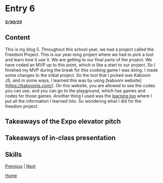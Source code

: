 # Entry 6
##### 5/30/25

## Content 
This is my blog 5. Throughout this school year, we had a project called the Freedom Project. This is our year-long project where we had to pick a tool and learn how it use it. We are getting to our final parts of the project. We have coded an MVP up to this point, which is like a start to our project. So I finished my MVP during the break for this cooking game I was doing. I made some changes to the initial project. So the tool that I picked was Kaboom JS, and in some ways, I learned this was by using [kaboom website] (https://kaboomjs.com/). On this website, you are allowed to see the codes you can use, and you can go to the playground, which has games and codes for those games. Another thing I used was the [learning log](../tool/learning-log.md) where I put all the information I learned into. So wondering what I did for the freedom project. 




## Takeaways of the Expo elevator pitch

## Takeaways of in-class presentation 

## Skills 


[Previous](entry05.md) | [Next](entry07.md)

[Home](../README.md)
